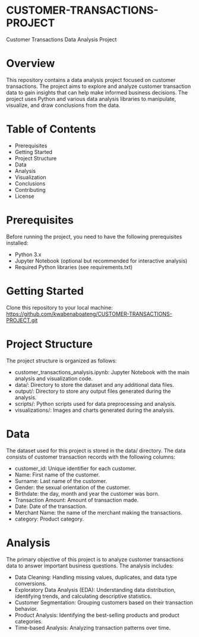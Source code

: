 # CUSTOMER-TRANSACTIONS-PROJECT


Customer Transactions Data Analysis Project
# Overview
This repository contains a data analysis project focused on customer transactions. The project aims to explore and analyze customer transaction data to gain insights that can help make informed business decisions. The project uses Python and various data analysis libraries to manipulate, visualize, and draw conclusions from the data.


# Table of Contents
 - Prerequisites
 - Getting Started
 - Project Structure
 - Data
 - Analysis
 - Visualization
 - Conclusions
 - Contributing
 - License


# Prerequisites
Before running the project, you need to have the following prerequisites installed:

 - Python 3.x
 - Jupyter Notebook (optional but recommended for interactive analysis)
 - Required Python libraries (see requirements.txt)


# Getting Started
Clone this repository to your local machine: https://github.com/kwabenaboateng/CUSTOMER-TRANSACTIONS-PROJECT.git


# Project Structure
The project structure is organized as follows:

 - customer_transactions_analysis.ipynb: Jupyter Notebook with the main analysis and visualization code.
 - data/: Directory to store the dataset and any additional data files.
 - output/: Directory to store any output files generated during the analysis.
 - scripts/: Python scripts used for data preprocessing and analysis.
 - visualizations/: Images and charts generated during the analysis.

# Data
The dataset used for this project is stored in the data/ directory. The data consists of customer transaction records with the following columns:

 - customer_id: Unique identifier for each customer.
 - Name: First name of the customer.
 - Surname: Last name of the customer.
 - Gender: the sexual orientation of the customer.
 - Birthdate: the day, month and year the customer was born.
 - Transaction Amount: Amount of transaction made.
 - Date: Date of the transaction.
 - Merchant Name: the name of the merchant making the transactions.
 - category: Product category.

# Analysis
The primary objective of this project is to analyze customer transactions data to answer important business questions. The analysis includes:

 - Data Cleaning: Handling missing values, duplicates, and data type conversions.
 - Exploratory Data Analysis (EDA): Understanding data distribution, identifying trends, and calculating descriptive statistics.
 - Customer Segmentation: Grouping customers based on their transaction behavior.
 - Product Analysis: Identifying the best-selling products and product categories.
 - Time-based Analysis: Analyzing transaction patterns over time.
